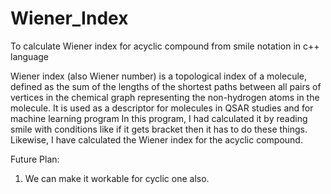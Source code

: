 # Wiener_Index
To calculate Wiener index for acyclic compound from smile notation in c++ language

Wiener index (also Wiener number) is a topological index of a molecule, defined as the sum of the lengths of the shortest paths between all
pairs of vertices in the chemical graph representing the non-hydrogen atoms in the molecule.
It is used as a descriptor for molecules in QSAR studies and for machine learning program
In this program, I had calculated it by reading smile with conditions like if it gets bracket then it has to do these things. Likewise, I
have calculated the Wiener index for the acyclic compound.

Future Plan:
1. We can make it workable for cyclic one also.
